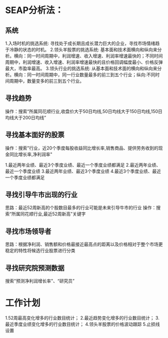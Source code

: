 # SEAP分析法：
## 系统
1.入场时机的挑选系统: 寻找处于成长期且成长潜力巨大的企业，寻找市场情绪趋于冷静的状态的时机。
2.领头羊股票的挑选系统: 基本面和技术面横向和纵向来分析。横向：同一时间周期中，利润增速、收入增速、利润率增速最快的；不同时间周期中，利润增速、收入增速、利润率增速最快的且价格回调幅度最小、价格反弹最大，市盈率最高。
3.领头行业的挑选系统: 从基本面和技术面的横向和纵向来分析。横向：同一时间周期中，同一行业数量最多的前三到五个行业；纵向:不同时间周期中，数量变多的前三到五个行业。
## 寻找趋势
  操作：搜索“所属同花顺行业,收盘价大于50日均线,50日均线大于150日均线,150日均线大于200日均线”
## 寻找基本面好的股票
  操作：搜索"行业，近20个季度每股收益同比增长率,销售商品、提供劳务收到的现金同比增长率,净利润率"

  1.最近两年业绩、最近3个季度业绩、最近一个季度业绩都满足
  2.最近两年业绩、最近一个季度业绩
  3.最近两年业绩、最近3个季度业绩
  4.最近3个季度业绩、最近一个季度业绩都满足
## 寻找引导牛市出现的行业
思路：最近52周新高的个股数目最多的行业可能是未来引导牛市的行业
操作：搜索“所属同花顺行业,最近52周新高”关键字

## 寻找市场领导者
思路：根据净利润、销售额和价格最接近最高点的距离以及价格相对于整个市场更稳定的特性将候选行业股票进行分类

## 寻找研究院预测数据
搜索"预测净利润增长率"、“研究员”

# 工作计划
1.52周最高变化增多的行业数目统计；
2.最近趋势变化增多的行业数目统计；
3.最近季度业绩变化增多的行业数目统计；
4.领头羊股票的价格波动跟踪
5.止损线设置